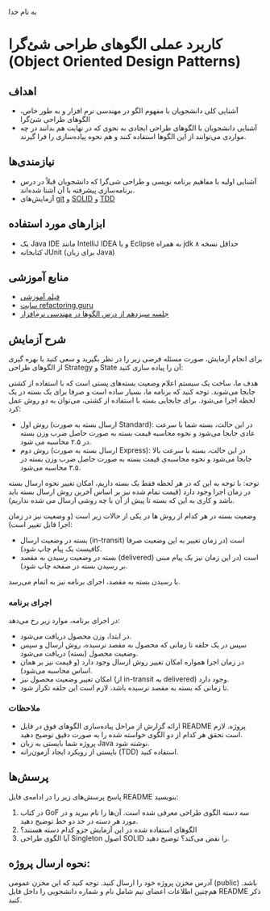 به نام خدا

# کاربرد عملی الگوهای طراحی شئ‌گرا (Object Oriented Design Patterns)

## اهداف
- آشنایی کلی دانشجویان با مفهوم الگو در مهندسی نرم افزار و به طور خاص، الگوهای طراحی شئ‌گرا
- آشنایی دانشجویان با الگوهای طراحی ایجادی به نحوی که در نهایت هم بدانند در چه مواردی می‌توانند از این الگوها استفاده کنند و هم نحوه پیاده‌سازی را فرا گیرند.

## نیازمندی‌ها
- آشنایی اولیه با مفاهیم برنامه نویسی و طراحی شی‌گرا که دانشجویان قبلاً در درس برنامه‌سازی پیشرفته با آن آشنا شده‌اند.
- آزمایش‌های [git](https://github.com/ssc-public/Software-Engineering-Lab/blob/main/instructions/git.md) و [SOLID](https://github.com/ssc-public/Software-Engineering-Lab/blob/main/instructions/SOLID.md) و [TDD](https://github.com/ssc-public/Software-Engineering-Lab/blob/main/instructions/TDD.md)

## ابزارهای مورد استفاده
- یک Java IDE مانند IntelliJ IDEA و یا Eclipse به همراه jdk حداقل نسخه ۸ 
- کتابخانه JUnit (برای زبان Java)

## منابع آموزشی
- [فیلم آموزشی](https://aparat.com/v/LZ7WS)
- [سایت refactoring.guru](https://refactoring.guru)
- [جلسه سیزدهم از درس الگوها در مهندسی نرم‌افزار](https://ocw.sharif.edu/course/443/session/id/9727)

## شرح آزمایش

برای انجام آزمایش، صورت مسئله فرضی زیر را در نظر بگیرید و سعی کنید با بهره گیری از الگوهای طراحی Strategy و State آن را پیاده سازی کنید:

هدف ما، ساخت یک سیستم اعلام وضعیت بسته‌های پستی است که با استفاده از کشتی جابجا می‌شوند. توجه کنید که برنامه ما، بسیار ساده است و صرفا برای یک بسته در یک لحظه اجرا می‌شود. برای جابجایی بسته با استفاده از کشتی، می‌توان به دو روش عمل کرد:
- روش اول (ارسال بسته به صورت Standard): در این حالت، بسته شما با سرعت عادی جابجا می‌شود و نحوه محاسبه قیمت بسته به صورت حاصل ضرب وزن بسته در ۲.۵ محاسبه می شود.
- روش دوم (ارسال بسته به صورت Express): در این حالت، بسته با سرعت بالا جابجا می‌شود و نحوه محاسبه‌ی قیمت بسته به صورت حاصل ضرب وزن بسته در ۳.۵ محاسبه می‌شود.

توجه: با توجه به این که در هر لحظه فقط یک بسته داریم، امکان تغییر نحوه ارسال بسته در زمان اجرا وجود دارد (قیمت تمام شده نیز بر اساس آخرین روش ارسال بسته باید باشد و کاری به این که بسته تا پیش از آن با چه روشی ارسال می شده نداریم).

وضعیت بسته در هر کدام از روش ها در یکی از حالات زیر است (و وضعیت نیز در زمان اجرا قابل تغییر است):
- بسته در وضعیت ارسال (in-transit) است (در زمان تغییر به این وضعیت صرفا کافیست یک پیام چاپ شود).
- بسته در وضعیت رسیدن به مقصد (delivered) است (در این زمان نیز یک پیام مبنی بر رسیدن بسته در صفحه چاپ شود).

با رسیدن بسته به مقصد، اجرای برنامه نیز به اتمام می‌رسد.

### اجرای برنامه
 
در اجرای برنامه، موارد زیر رخ می‌دهد:
- در ابتدا، وزن محصول دریافت می‌شود.
- سپس در یک حلقه تا زمانی که محصول به مقصد نرسیده، روش ارسال و سپس وضعیت محصول (بسته) دریافت می‌شود.
- در زمان اجرا همواره امکان تغییر روش ارسال وجود دارد (و قیمت نیز بر همان اساس محاسبه می‌شود).
- امکان تغییر وضعیت محصول نیز (از in-transit به delivered) وجود دارد.
- تا زمانی که بسته به مقصد نرسیده باشد، لازم است این حلقه تکرار شود.

### ملاحظات
- ارائه گزارش از مراحل پیاده‌سازی الگوهای فوق در فایل README پروژه. لازم است تحقق هر کدام از دو الگوی خواسته شده را به صورت دقیق توضیح دهید.
- پروژه شما بایستی به زبان Java نوشته شود.
- بایستی از رویکرد ایجاد آزمون‌رانه (TDD) استفاده کنید.

## پرسش‌ها
پاسخ پرسش‌های زیر را در ادامه‌ی فایل README بنویسید:
1. در کتاب GoF سه دسته الگوی طراحی معرفی شده است. آن‌ها را نام ببرید و در مورد هر دسته در حد دو خط توضیح دهید.
2. الگوهای استفاده شده در این آزمایش جزو کدام دسته هستند؟
3. آیا الگوی طراحی Singleton اصول SOLID را نقض می‌کند؟ توضیح دهید.

## نحوه ارسال پروژه:
آدرس مخزن پروژه خود را ارسال کنید. توجه کنید که این مخزن عمومی (public) باشد. هم‌چنین اطلاعات اعضای تیم شامل نام و شماره دانشجویی را داخل فایل README ذکر کنید.

